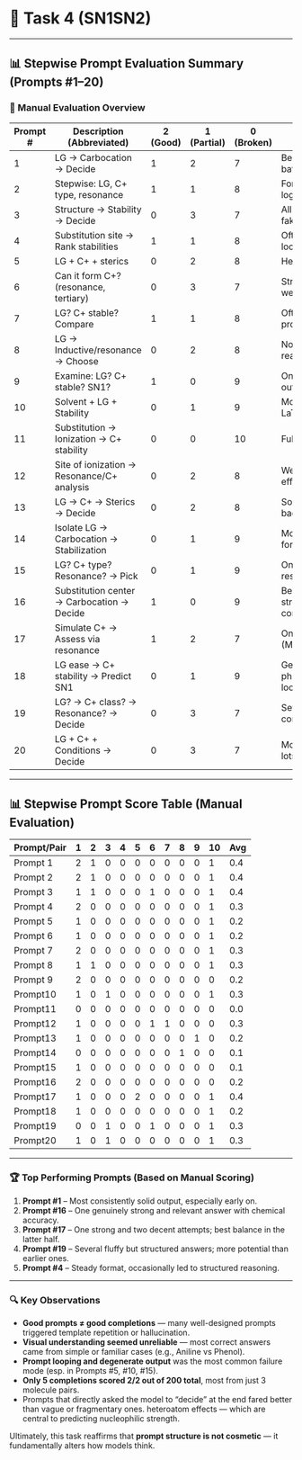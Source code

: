 # 🧠 Task 4 (SN1SN2)

---
## 📊 Stepwise Prompt Evaluation Summary (Prompts #1–20)

### 🧾 Manual Evaluation Overview

| Prompt # | Description (Abbreviated)                              | 2 (Good) | 1 (Partial) | 0 (Broken) | Notes                          |
|----------|---------------------------------------------------------|----------|-------------|------------|--------------------------------|
| 1        | LG → Carbocation → Decide                              | 1        | 2           | 7          | Best of early batch            |
| 2        | Stepwise: LG, C+ type, resonance                        | 1        | 1           | 8          | Format copied, logic missing   |
| 3        | Structure → Stability → Decide                         | 0        | 3           | 7          | All vague or fake              |
| 4        | Substitution site → Rank stabilities                   | 1        | 1           | 8          | Often template looped          |
| 5        | LG + C+ + sterics                                       | 0        | 2           | 8          | Heavily broken                 |
| 6        | Can it form C+? (resonance, tertiary)                  | 0        | 3           | 7          | Structure intact, weak content |
| 7        | LG? C+ stable? Compare                                  | 1        | 1           | 8          | Often restates prompt          |
| 8        | LG → Inductive/resonance → Choose                      | 0        | 2           | 8          | No real reasoning              |
| 9        | Examine: LG? C+ stable? SN1?                           | 1        | 0           | 9          | Only 1 usable output           |
| 10       | Solvent + LG + Stability                               | 0        | 1           | 9          | Mostly broken LaTeX            |
| 11       | Substitution → Ionization → C+ stability               | 0        | 0           | 10         | Fully broken                   |
| 12       | Site of ionization → Resonance/C+ analysis             | 0        | 2           | 8          | Weak phrasing effort           |
| 13       | LG → C+ → Sterics → Decide                             | 0        | 2           | 8          | Some structure, bad logic      |
| 14       | Isolate LG → Carbocation → Stabilization               | 0        | 1           | 9          | Mostly broken formatting       |
| 15       | LG? C+ type? Resonance? → Pick                         | 0        | 1           | 9          | Only 1 effortful response      |
| 16       | Substitution center → Carbocation → Decide             | 1        | 0           | 9          | Best single strong completion  |
| 17       | Simulate C+ → Assess via resonance                     | 1        | 2           | 7          | One great (MeOH/Ethanol)       |
| 18       | LG ease → C+ stability → Predict SN1                   | 0        | 1           | 9          | Generic phrasing or loops      |
| 19       | LG? → C+ class? → Resonance? → Decide                  | 0        | 3           | 7          | Several fluffy completions     |
| 20       | LG + C+ + Conditions → Decide                          | 0        | 3           | 7          | Most recent, lots of loops     |

---

## 📊 Stepwise Prompt Score Table (Manual Evaluation)

| Prompt/Pair   | 1 | 2 | 3 | 4 | 5 | 6 | 7 | 8 | 9 | 10 | Avg  |
|----------|-------------------|--------------------------|----------------------|------------------------------|----------------------|------------------------------|--------------------------|-----------------------------|----------------------|----------------------|------|
| Prompt 1 | 2                 | 1                        | 0                    | 0                            | 0                    | 0                            | 0                        | 0                           | 0                    | 1                    | 0.4  |
| Prompt 2 | 2                 | 1                        | 0                    | 0                            | 0                    | 0                            | 0                        | 0                           | 0                    | 1                    | 0.4  |
| Prompt 3 | 1                 | 1                        | 0                    | 0                            | 0                    | 1                            | 0                        | 0                           | 0                    | 1                    | 0.4  |
| Prompt 4 | 2                 | 0                        | 0                    | 0                            | 0                    | 0                            | 0                        | 0                           | 0                    | 1                    | 0.3  |
| Prompt 5 | 1                 | 0                        | 0                    | 0                            | 0                    | 0                            | 0                        | 0                           | 0                    | 1                    | 0.2  |
| Prompt 6 | 1                 | 0                        | 0                    | 0                            | 0                    | 0                            | 0                        | 0                           | 0                    | 1                    | 0.2  |
| Prompt 7 | 2                 | 0                        | 0                    | 0                            | 0                    | 0                            | 0                        | 0                           | 0                    | 1                    | 0.3  |
| Prompt 8 | 1                 | 1                        | 0                    | 0                            | 0                    | 0                            | 0                        | 0                           | 0                    | 1                    | 0.3  |
| Prompt 9 | 2                 | 0                        | 0                    | 0                            | 0                    | 0                            | 0                        | 0                           | 0                    | 0                    | 0.2  |
| Prompt10 | 1                 | 0                        | 1                    | 0                            | 0                    | 0                            | 0                        | 0                           | 0                    | 1                    | 0.3  |
| Prompt11 | 0                 | 0                        | 0                    | 0                            | 0                    | 0                            | 0                        | 0                           | 0                    | 0                    | 0.0  |
| Prompt12 | 1                 | 0                        | 0                    | 0                            | 0                    | 1                            | 1                        | 0                           | 0                    | 0                    | 0.3  |
| Prompt13 | 1                 | 0                        | 0                    | 0                            | 0                    | 0                            | 0                        | 0                           | 1                    | 0                    | 0.2  |
| Prompt14 | 0                 | 0                        | 0                    | 0                            | 0                    | 0                            | 0                        | 1                           | 0                    | 0                    | 0.1  |
| Prompt15 | 1                 | 0                        | 0                    | 0                            | 0                    | 0                            | 0                        | 0                           | 0                    | 0                    | 0.1  |
| Prompt16 | 2                 | 0                        | 0                    | 0                            | 0                    | 0                            | 0                        | 0                           | 0                    | 0                    | 0.2  |
| Prompt17 | 1                 | 0                        | 0                    | 0                            | 2                    | 0                            | 0                        | 0                           | 0                    | 1                    | 0.4  |
| Prompt18 | 1                 | 0                        | 0                    | 0                            | 0                    | 0                            | 0                        | 0                           | 0                    | 1                    | 0.2  |
| Prompt19 | 0                 | 0                        | 1                    | 0                            | 0                    | 1                            | 0                        | 0                           | 0                    | 1                    | 0.3  |
| Prompt20 | 1                 | 0                        | 1                    | 0                            | 0                    | 0                            | 0                        | 0                           | 0                    | 1                    | 0.3  |

---

### 🏆 Top Performing Prompts (Based on Manual Scoring)

1. **Prompt #1** – Most consistently solid output, especially early on.
2. **Prompt #16** – One genuinely strong and relevant answer with chemical accuracy.
3. **Prompt #17** – One strong and two decent attempts; best balance in the latter half.
4. **Prompt #19** – Several fluffy but structured answers; more potential than earlier ones.
5. **Prompt #4** – Steady format, occasionally led to structured reasoning.

---

### 🔍 Key Observations

- **Good prompts ≠ good completions** — many well-designed prompts triggered template repetition or hallucination.
- **Visual understanding seemed unreliable** — most correct answers came from simple or familiar cases (e.g., Aniline vs Phenol).
- **Prompt looping and degenerate output** was the most common failure mode (esp. in Prompts #5, #10, #15).
- **Only 5 completions scored 2/2 out of 200 total**, most from just 3 molecule pairs.
- Prompts that directly asked the model to “decide” at the end fared better than vague or fragmentary ones.
 heteroatom effects — which are central to predicting nucleophilic strength.

Ultimately, this task reaffirms that **prompt structure is not cosmetic** — it fundamentally alters how models think.
